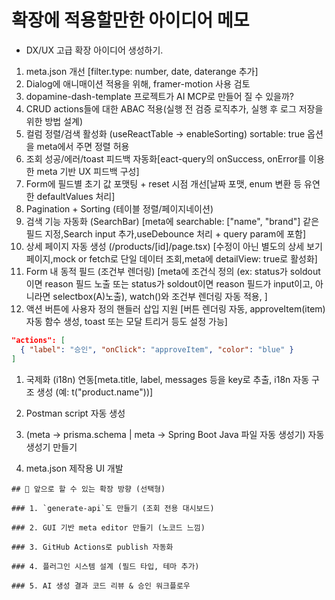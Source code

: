# 확장에 적용할만한 아이디어 메모

- DX/UX 고급 확장 아이디어 생성하기.

1. meta.json 개선
   [filter.type: number, date, daterange 추가]
1. Dialog에 애니매이션 적용을 위해, framer-motion 사용 검토
1. dopamine-dash-template 프로젝트가 AI MCP로 만들어 질 수 있을까?
1. CRUD actions들에 대한 ABAC 적용(실행 전 검증 로직추가, 실행 후 로그 저장을 위한 방법 설계)
1. 컬럼 정렬/검색 활성화 (useReactTable → enableSorting) sortable: true 옵션을 meta에서 주면 정렬 허용
1. 조회 성공/에러/toast 피드백 자동화[eact-query의 onSuccess, onError를 이용한 meta 기반 UX 피드백 구성]
1. Form에 필드별 초기 값 포맷팅 + reset 시점 개선[날짜 포맷, enum 변환 등 유연한 defaultValues 처리]
1. Pagination + Sorting (테이블 정렬/페이지네이션)
1. 검색 기능 자동화 (SearchBar)
   [meta에 searchable: ["name", "brand"] 같은 필드 지정,Search input 추가,useDebounce 처리 + query param에 포함]
1. 상세 페이지 자동 생성 (/products/[id]/page.tsx)
   [수정이 아닌 별도의 상세 보기 페이지,mock or fetch로 단일 데이터 조회,meta에 detailView: true로 활성화]
1. Form 내 동적 필드 (조건부 렌더링)
   [meta에 조건식 정의 (ex: status가 soldout이면 reason 필드 노출 또는 status가 soldout이면 reason 필드가 input이고, 아니라면 selectbox(A)노출), watch()와 조건부 렌더링 자동 적용, ]
1. 액션 버튼에 사용자 정의 핸들러 삽입 지원
   [버튼 렌더링 자동, approveItem(item) 자동 함수 생성, toast 또는 모달 트리거 등도 설정 가능]

```json
"actions": [
  { "label": "승인", "onClick": "approveItem", "color": "blue" }
]
```

1. 국제화 (i18n) 연동[meta.title, label, messages 등을 key로 추출, i18n 자동 구조 생성 (예: t("product.name"))]

1. Postman script 자동 생성

1. (meta → prisma.schema | meta → Spring Boot Java 파일 자동 생성기) 자동 생성기 만들기

1. meta.json 제작용 UI 개발

```me
## 🧠 앞으로 할 수 있는 확장 방향 (선택형)

### 1. `generate-api`도 만들기 (조회 전용 대시보드)

### 2. GUI 기반 meta editor 만들기 (노코드 느낌)

### 3. GitHub Actions로 publish 자동화

### 4. 플러그인 시스템 설계 (필드 타입, 테마 추가)

### 5. AI 생성 결과 코드 리뷰 & 승인 워크플로우
```
